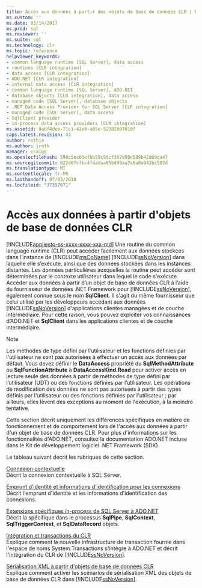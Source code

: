 ```yaml
---
title: Accès aux données à partir des objets de base de données CLR | Microsoft Docs
ms.custom: ''
ms.date: 03/14/2017
ms.prod: sql
ms.reviewer: ''
ms.suite: sql
ms.technology: clr
ms.topic: reference
helpviewer_keywords:
- common language runtime [SQL Server], data access
- routines [CLR integration]
- data access [CLR integration]
- ADO.NET [CLR integration]
- internal data access [CLR integration]
- common language runtime [SQL Server], ADO.NET
- database objects [CLR integration], data access
- managed code [SQL Server], database objects
- .NET Data Access Provider for SQL Server [CLR integration]
- managed code [SQL Server], data access
- SqlClient provider
- in-process data access providers [CLR integration]
ms.assetid: 9a0f4dee-71c1-42e9-a85e-52382807010f
caps.latest.revision: 41
author: rothja
ms.author: jroth
manager: craigg
ms.openlocfilehash: 590c5ec05efbb59c59cf307d98e589b42d69da47
ms.sourcegitcommit: 022d67cfbc4fdadaa65b499aa7a6a8a942bc502d
ms.translationtype: MT
ms.contentlocale: fr-FR
ms.lasthandoff: 07/03/2018
ms.locfileid: "37357671"
---
```

# <a name="data-access-from-clr-database-objects"></a>Accès aux données à partir d'objets de base de données CLR
[!INCLUDE[appliesto-ss-xxxx-xxxx-xxx-md](../../../includes/appliesto-ss-xxxx-xxxx-xxx-md.md)]
  Une routine du common language runtime (CLR) peut accéder facilement aux données stockées dans l’instance de [!INCLUDE[msCoName](../../../includes/msconame-md.md)] [!INCLUDE[ssNoVersion](../../../includes/ssnoversion-md.md)] dans laquelle elle s’exécute, ainsi que des données stockées dans les instances distantes. Les données particulières auxquelles la routine peut accéder sont déterminées par le contexte utilisateur dans lequel le code s'exécute. Accéder aux données à partir d’un objet de base de données CLR à l’aide du fournisseur de données .NET Framework pour [!INCLUDE[ssNoVersion](../../../includes/ssnoversion-md.md)], également connue sous le nom **SqlClient**. Il s'agit du même fournisseur que celui utilisé par les développeurs accédant aux données [!INCLUDE[ssNoVersion](../../../includes/ssnoversion-md.md)] d'applications clientes managées et de couche intermédiaire. Pour cette raison, vous pouvez exploiter vos connaissances d’ADO.NET et **SqlClient** dans les applications clientes et de couche intermédiaire.  
  
> [!NOTE]  
>  Les méthodes de type défini par l'utilisateur et les fonctions définies par l'utilisateur ne sont pas autorisées à effectuer un accès aux données par défaut. Vous devez définir le **DataAccess** propriété du **SqlMethodAttribute** ou **SqlFunctionAttribute** à **DataAccessKind.Read** pour activer accès en lecture seule des données à partir de méthodes de type défini par l’utilisateur (UDT) ou des fonctions définies par l’utilisateur. Les opérations de modification des données ne sont pas autorisées à partir des types définis par l'utilisateur ou des fonctions définies par l'utilisateur ; par ailleurs, elles lèvent des exceptions au moment de l'exécution, à la moindre tentative.  
  
 Cette section décrit uniquement les différences spécifiques en matière de fonctionnement et de comportement lors de l'accès aux données à partir d'un objet de base de données CLR. Pour plus d'informations sur les fonctionnalités d'ADO.NET, consultez la documentation ADO.NET incluse dans le Kit de développement logiciel .NET Framework (SDK).  
  
 Le tableau suivant décrit les rubriques de cette section.  
  
 [Connexion contextuelle](../../../relational-databases/clr-integration/data-access/context-connection.md)  
 Décrit la connexion contextuelle à SQL Server.  
  
 [Emprunt d’identité et informations d’identification pour les connexions](../../../relational-databases/clr-integration/data-access/impersonation-and-credentials-for-connections.md)  
 Décrit l'emprunt d'identité et les informations d'identification des connexions.  
  
 [Extensions spécifiques in-process de SQL Server à ADO.NET](../../../relational-databases/clr-integration-data-access-in-process-ado-net/sql-server-in-process-specific-extensions-to-ado-net.md)  
 Décrit la spécifique dans le processus **SqlPipe**, **SqlContext**, **SqlTriggerContext**, et **SqlDataRecord** objets.  
  
 [Intégration et transactions du CLR](../../../relational-databases/clr-integration-data-access-transactions/clr-integration-and-transactions.md)  
 Explique comment la nouvelle infrastructure de transaction fournie dans l'espace de noms System.Transactions s'intègre à ADO.NET et décrit l'intégration du CLR de [!INCLUDE[ssNoVersion](../../../includes/ssnoversion-md.md)].  
  
 [Sérialisation XML à partir d'objets de base de données CLR](http://msdn.microsoft.com/library/ac84339b-9384-4710-bebc-01607864a344)  
 Explique comment activer les scénarios de sérialisation XML des objets de base de données CLR dans [!INCLUDE[ssNoVersion](../../../includes/ssnoversion-md.md)].  
  
  
